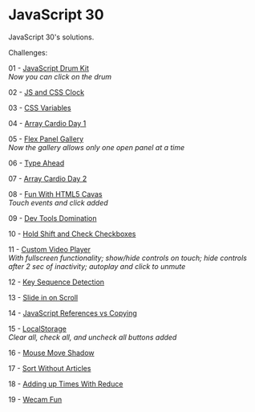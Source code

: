# JavaScript 30
JavaScript 30's solutions.

Challenges:

01 - [JavaScript Drum Kit](https://mutheus.github.io/js30/javascript-drum-kit/)  
*Now you can click on the drum*  

02 - [JS and CSS Clock](https://mutheus.github.io/js30/js-and-css-clock/)  

03 - [CSS Variables](https://mutheus.github.io/js30/css-variables/)  

04 - [Array Cardio Day 1](https://mutheus.github.io/js30/array-cardio-day-1/)

05 - [Flex Panel Gallery](https://mutheus.github.io/js30/flex-panel-gallery/)  
*Now the gallery allows only one open panel at a time*  

06 - [Type Ahead](https://mutheus.github.io/js30/type-ahead/)

07 - [Array Cardio Day 2](https://mutheus.github.io/js30/array-cardio-day-2/)  

08 - [Fun With HTML5 Cavas](https://mutheus.github.io/js30/fun-with-html5-canvas/)  
*Touch events and click added*  

09 - [Dev Tools Domination](https://mutheus.github.io/js30/dev-tools-domination/)

10 - [Hold Shift and Check Checkboxes](https://mutheus.github.io/js30/hold-shift-and-check-checkboxes/)  

11 - [Custom Video Player](https://mutheus.github.io/js30/custom-video-player/)  
*With fullscreen functionality; show/hide controls on touch; hide controls after 2 sec of inactivity; autoplay and click to unmute*

12 - [Key Sequence Detection](https://mutheus.github.io/js30/key-sequence-detection/)  

13 - [Slide in on Scroll](https://mutheus.github.io/js30/slide-in-on-scroll/)  

14 - [JavaScript References vs Copying](https://mutheus.github.io/js30/javascript-references-vs-copying)

15 - [LocalStorage](https://mutheus.github.io/js30/local-storage)  
*Clear all, check all, and uncheck all buttons added*  

16 - [Mouse Move Shadow](https://mutheus.github.io/js30/mouse-move-shadow)  

17 - [Sort Without Articles](https://mutheus.github.io/js30/sort-without-articles)  

18 - [Adding up Times With Reduce](https://mutheus.github.io/js30/adding-up-times-with-reduce)  

19 - [Wecam Fun](https://mutheus.github.io/js30/webcam-fun)  